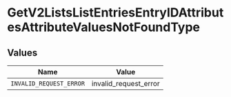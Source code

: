 # GetV2ListsListEntriesEntryIDAttributesAttributeValuesNotFoundType


## Values

| Name                    | Value                   |
| ----------------------- | ----------------------- |
| `INVALID_REQUEST_ERROR` | invalid_request_error   |